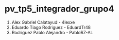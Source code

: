 # pv_tp5_integrador_grupo4

1. Alex Gabriel Calatayud - 4lexxe
2. Eduardo Tiago Rodriguez - EduardTr48
3. Rodriguez Pablo Alejandro - PabloRZ-AL